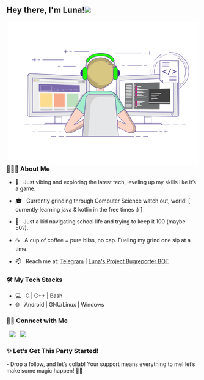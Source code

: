 <h2>Hey there, I'm Luna!<img src="https://github.com/souvikguria98/souvikguria98/blob/master/Hi.gif" width="25"></h2>
<img align="right" alt="GIF" src="https://raw.githubusercontent.com/devSouvik/devSouvik/master/gif3.gif" width="500"/>

<h3>👨🏻‍💻 About Me</h3>

- 🤔 &nbsp; Just vibing and exploring the latest tech, leveling up my skills like it’s a game.

- 🎓 &nbsp; Currently grinding through Computer Science watch out, world! [ currently learning java & kotlin in the free times :) ]  

- 💼 &nbsp; Just a kid navigating school life and trying to keep it 100 (maybe 50?).

- ☕ &nbsp; A cup of coffee = pure bliss, no cap. Fueling my grind one sip at a time.

- 📫 &nbsp; Reach me at: <a href="https://t.me/lunaromslore24">Telegram</a> | <a href="https://t.me/luna_project_bugreporter_bot">Luna's Project Bugreporter BOT</a>

<h3>🛠 My Tech Stacks</h3>

- 💻 &nbsp; C | C++ | Bash
- 🌐 &nbsp; Android | GNU/Linux | Windows

<h3>🤝🏻 Connect with Me</h3>

<p align="left">
&nbsp; <a href="https://www.instagram.com/forsaken_heart24/" target="_blank" rel="noopener noreferrer"><img src="https://img.icons8.com/plasticine/100/000000/instagram-new.png" width="50" /></a>
&nbsp; <a href="https://g.dev/forsaken_heart24" target="_blank" rel="noopener noreferrer"><img src="https://user-images.githubusercontent.com/25181517/117269608-b7dcfb80-ae58-11eb-8e66-6cc8753553f0.png" width="50" /></a>
</p>

<h3>✨ Let’s Get This Party Started!</h3>
- Drop a follow, and let’s collab! Your support means everything to me! let’s make some magic happen! 🌟💖
